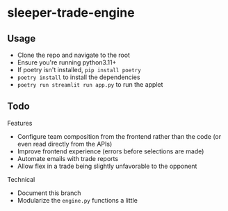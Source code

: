 # sleeper-trade-engine

## Usage

- Clone the repo and navigate to the root
- Ensure you're running python3.11+
- If poetry isn't installed, `pip install poetry`
- `poetry install` to install the dependencies
- `poetry run streamlit run app.py` to run the applet

## Todo

Features
- Configure team composition from the frontend rather than the code (or even read directly from the APIs)
- Improve frontend experience (errors before selections are made)
- Automate emails with trade reports
- Allow flex in a trade being slightly unfavorable to the opponent

Technical
- Document this branch
- Modularize the `engine.py` functions a little